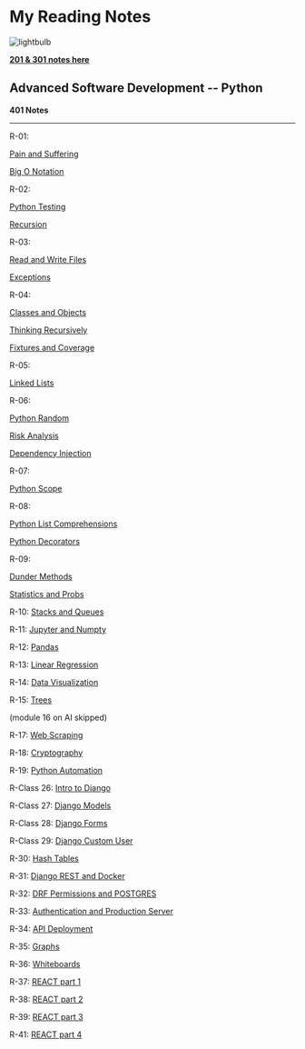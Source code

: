 # My Reading Notes
  
  ![lightbulb](https://user-images.githubusercontent.com/61428656/75473987-fe78c100-594a-11ea-99e6-8322e6af80aa.jpg)


[**201 & 301 notes here**](./ToC-301&201.md)

## Advanced Software Development -- Python ##
**401 Notes**

______________


R-01:

[Pain and Suffering](./pain-and-suffering.md)

[Big O Notation](./big-o.md)

R-02:

[Python Testing](./testing.md)

[Recursion](./recursion.md)

R-03:

[Read and Write Files](./py-read-and-write.md)

[Exceptions](./py-exceptions.md)

R-04: 

[Classes and Objects](./classes-and-objects.md)

[Thinking Recursively](./thinking-recursively.md)

[Fixtures and Coverage](./fixtures-and-coverage.md)

R-05:

[Linked Lists](./linked-lists.md)

R-06: 

[Python Random](./python-random.md)

[Risk Analysis](./risk-analysis.md)

[Dependency Injection](./dependency-injection.md)

R-07:

[Python Scope](./python-scope.md)

R-08:

[Python List Comprehensions ](./py-list-comprehensions.md)

[Python Decorators](py-decorators.md)

R-09:

[Dunder Methods](./py-dunder.md)

[Statistics and Probs](./py-stats-probs.md)

R-10:
[Stacks and Queues](./stacks-queues.md)

R-11:
[Jupyter and Numpty](./jupyter-and-numpty.md)

R-12:
[Pandas](./pandas.md)

R-13:
[Linear Regression](./py-linear-regression.md)

R-14:
[Data Visualization](./py-data-vis.md)

R-15: 
[Trees](./trees.md)

(module 16 on AI skipped)

R-17:
[Web Scraping](./web-scraping.md)

R-18:
[Cryptography](./cryptography.md)

R-19:
[Python Automation](./py-automation.md)

R-Class 26:
[Intro to Django](./py-django.md)

R-Class 27:
[Django Models](./py-django-models.md)

R-Class 28: 
[Django Forms](./py-django-forms.md)

R-Class 29:
[Django Custom User](./py-django-custom-user.md)

R-30:
[Hash Tables](./hash-tables.md)

R-31:
[Django REST and Docker](./py-django-docker.md)

R-32:
[DRF Permissions and POSTGRES](./py-drf-permissions.md)

R-33:
[Authentication and Production Server](./py-auth-and-production.md)

R-34:
[API Deployment](./py-api-deployment.md)

R-35:
[Graphs](./graphs.md)

R-36:
[Whiteboards](./whiteboards.md)

R-37:
[REACT part 1](./401-react-part-1.md)

R-38:
[REACT part 2](./401-react-part-2.md)

R-39:
[REACT part 3](./401-react-part-3.md)


R-41:
[REACT part 4](./401-react-part-4.md)